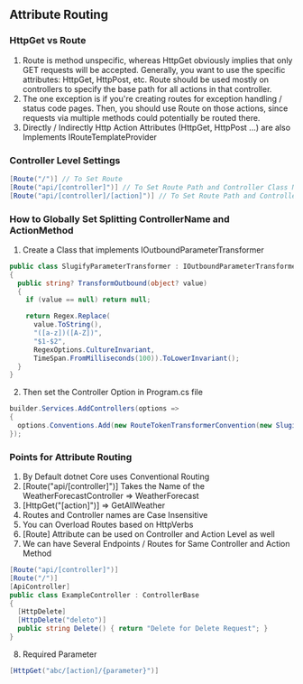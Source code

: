﻿## Attribute Routing
### HttpGet vs Route
1. Route is method unspecific, whereas HttpGet obviously implies that only GET requests will be accepted. Generally, you want to use the specific attributes: HttpGet, HttpPost, etc. Route should be used mostly on controllers to specify the base path for all actions in that controller. 
2. The one exception is if you're creating routes for exception handling / status code pages. Then, you should use Route on those actions, since requests via multiple methods could potentially be routed there.
3. Directly / Indirectly Http Action Attributes (HttpGet, HttpPost ...) are also Implements IRouteTemplateProvider

### Controller Level Settings
```c#
[Route("/")] // To Set Route 
[Route("api/[controller]")] // To Set Route Path and Controller Class Name
[Route("api/[controller]/[action]")] // To Set Route Path and Controller Class Name and Action Method Name
```

### How to Globally Set  Splitting ControllerName and ActionMethod 
1. Create a Class that implements IOutboundParameterTransformer
```c#
public class SlugifyParameterTransformer : IOutboundParameterTransformer
{
  public string? TransformOutbound(object? value)
  {
    if (value == null) return null;

    return Regex.Replace(
      value.ToString(),
      "([a-z])([A-Z])",
      "$1-$2",
      RegexOptions.CultureInvariant,
      TimeSpan.FromMilliseconds(100)).ToLowerInvariant();
  }
}
```
2. Then set the Controller Option in Program.cs file
```c#
builder.Services.AddControllers(options =>
{
  options.Conventions.Add(new RouteTokenTransformerConvention(new SlugifyParameterTransformer()));
});
```

### Points for Attribute Routing
1. By Default dotnet Core uses Conventional Routing
2. [Route("api/[controller]")] Takes the Name of the WeatherForecastController => WeatherForecast
3. [HttpGet("[action]")] => GetAllWeather
4. Routes and Controller names are Case Insensitive
5. You can Overload Routes based on HttpVerbs
6. [Route] Attribute can be used on Controller and Action Level as well
7. We can have Several Endpoints / Routes for Same Controller and Action Method
```c#
[Route("api/[controller]")]
[Route("/")]
[ApiController]
public class ExampleController : ControllerBase
{    
  [HttpDelete]
  [HttpDelete("deleto")]
  public string Delete() { return "Delete for Delete Request"; }
}
```
8. Required Parameter
```c#
[HttpGet("abc/[action]/{parameter}")]
```



